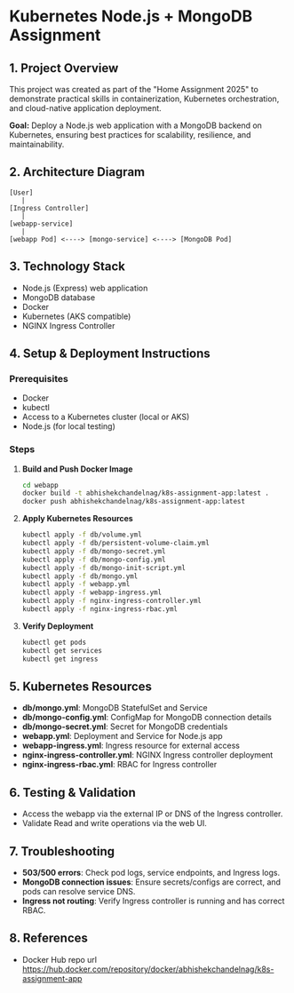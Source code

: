 # Kubernetes Node.js + MongoDB Assignment

## 1. Project Overview
This project was created as part of the "Home Assignment 2025" to demonstrate practical skills in containerization, Kubernetes orchestration, and cloud-native application deployment.

**Goal:** Deploy a Node.js web application with a MongoDB backend on Kubernetes, ensuring best practices for scalability, resilience, and maintainability.

## 2. Architecture Diagram
```
[User] 
   |
[Ingress Controller] 
   |
[webapp-service] 
   |
[webapp Pod] <----> [mongo-service] <----> [MongoDB Pod]
```

## 3. Technology Stack
- Node.js (Express) web application
- MongoDB database
- Docker
- Kubernetes (AKS compatible)
- NGINX Ingress Controller

## 4. Setup & Deployment Instructions

### Prerequisites
- Docker
- kubectl
- Access to a Kubernetes cluster (local or AKS)
- Node.js (for local testing)

### Steps
1. **Build and Push Docker Image**
   ```sh
   cd webapp
   docker build -t abhishekchandelnag/k8s-assignment-app:latest .
   docker push abhishekchandelnag/k8s-assignment-app:latest
   ```

2. **Apply Kubernetes Resources**
   ```sh
   kubectl apply -f db/volume.yml
   kubectl apply -f db/persistent-volume-claim.yml
   kubectl apply -f db/mongo-secret.yml
   kubectl apply -f db/mongo-config.yml
   kubectl apply -f db/mongo-init-script.yml
   kubectl apply -f db/mongo.yml
   kubectl apply -f webapp.yml
   kubectl apply -f webapp-ingress.yml
   kubectl apply -f nginx-ingress-controller.yml
   kubectl apply -f nginx-ingress-rbac.yml
   ```

3. **Verify Deployment**
   ```sh
   kubectl get pods
   kubectl get services
   kubectl get ingress
   ```

## 5. Kubernetes Resources
- **db/mongo.yml**: MongoDB StatefulSet and Service
- **db/mongo-config.yml**: ConfigMap for MongoDB connection details
- **db/mongo-secret.yml**: Secret for MongoDB credentials
- **webapp.yml**: Deployment and Service for Node.js app
- **webapp-ingress.yml**: Ingress resource for external access
- **nginx-ingress-controller.yml**: NGINX Ingress controller deployment
- **nginx-ingress-rbac.yml**: RBAC for Ingress controller

## 6. Testing & Validation
- Access the webapp via the external IP or DNS of the Ingress controller.
- Validate Read and write operations via the web UI.

## 7. Troubleshooting
- **503/500 errors**: Check pod logs, service endpoints, and Ingress logs.
- **MongoDB connection issues**: Ensure secrets/configs are correct, and pods can resolve service DNS.
- **Ingress not routing**: Verify Ingress controller is running and has correct RBAC.

## 8. References
- Docker Hub repo url https://hub.docker.com/repository/docker/abhishekchandelnag/k8s-assignment-app

